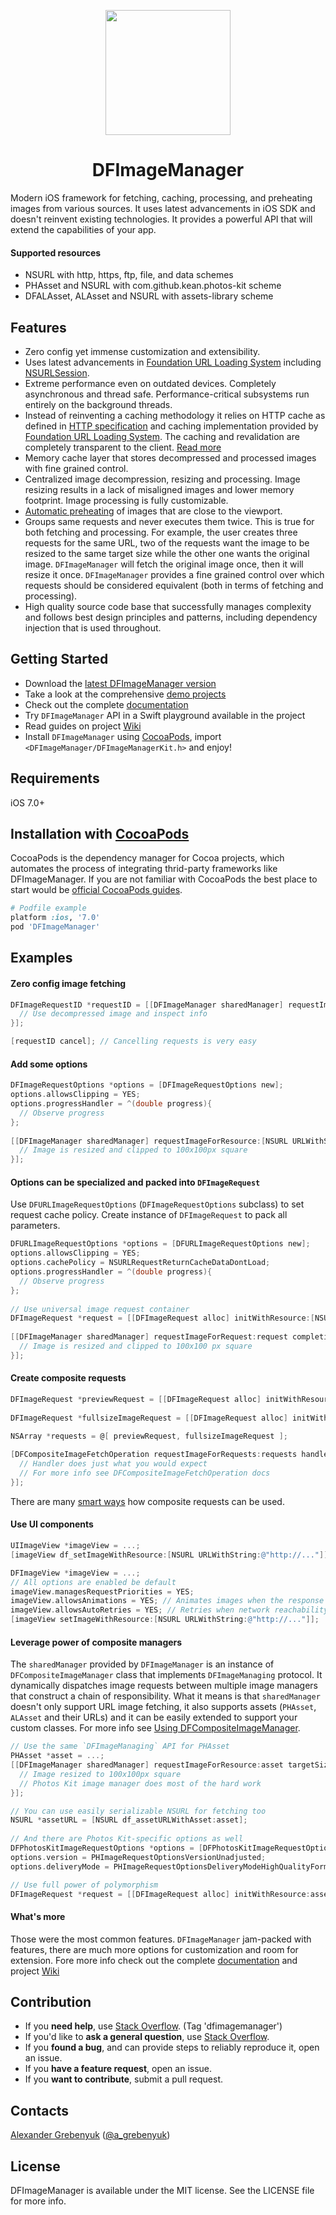 <p align="center"><img src="https://cloud.githubusercontent.com/assets/1567433/5850067/82dd907c-a192-11e4-9735-52401d761b29.png" height="200"/>

</p>
<h1 align="center">DFImageManager</h1>

Modern iOS framework for fetching, caching, processing, and preheating images from various sources. It uses latest advancements in iOS SDK and doesn't reinvent existing technologies. It provides a powerful API that will extend the capabilities of your app.

#### Supported resources
- NSURL with http, https, ftp, file, and data schemes
- PHAsset and NSURL with com.github.kean.photos-kit scheme
- DFALAsset, ALAsset and NSURL with assets-library scheme

## Features
- Zero config yet immense customization and extensibility.
- Uses latest advancements in [Foundation URL Loading System](https://developer.apple.com/library/mac/documentation/Cocoa/Conceptual/URLLoadingSystem/URLLoadingSystem.html) including [NSURLSession](https://developer.apple.com/library/ios/documentation/Foundation/Reference/NSURLSession_class/). 
- Extreme performance even on outdated devices. Completely asynchronous and thread safe. Performance-critical subsystems run entirely on the background threads.
- Instead of reinventing a caching methodology it relies on HTTP cache as defined in [HTTP specification](https://tools.ietf.org/html/rfc7234) and caching implementation provided by [Foundation URL Loading System](https://developer.apple.com/library/mac/documentation/Cocoa/Conceptual/URLLoadingSystem/URLLoadingSystem.html). The caching and revalidation are completely transparent to the client. [Read more](https://github.com/kean/DFImageManager/wiki/Image-Caching-Guide)
- Memory cache layer that stores decompressed and processed images with fine grained control.
- Centralized image decompression, resizing and processing. Image resizing results in a lack of misaligned images and lower memory footprint. Image processing is fully customizable.
- [Automatic preheating](https://github.com/kean/DFImageManager/wiki/Image-Preheating-Guide) of images that are close to the viewport.
- Groups same requests and never executes them twice. This is true for both fetching and processing. For example, the user creates three requests for the same URL, two of the requests want the image to be resized to the same target size while the other one wants the original image. `DFImageManager` will fetch the original image once, then it will resize it once. `DFImageManager` provides a fine grained control over which requests should be considered equivalent (both in terms of fetching and processing).
- High quality source code base that successfully manages complexity and follows best design principles and patterns, including dependency injection that is used throughout.

## Getting Started
- Download the [latest DFImageManager version](https://github.com/kean/DFImageManager/releases)
- Take a look at the comprehensive [demo projects](https://github.com/kean/DFImageManager/tree/master/DFImageManagerSample)
- Check out the complete [documentation](http://cocoadocs.org/docsets/DFImageManager)
- Try `DFImageManager` API in a Swift playground available in the project
- Read guides on project [Wiki](https://github.com/kean/DFImageManager/wiki)
- Install `DFImageManager` using [CocoaPods](http://cocoapods.org), import `<DFImageManager/DFImageManagerKit.h>` and enjoy!

## Requirements
iOS 7.0+

## Installation with [CocoaPods](http://cocoapods.org)

CocoaPods is the dependency manager for Cocoa projects, which automates the process of integrating thrid-party frameworks like DFImageManager. If you are not familiar with CocoaPods the best place to start would be [official CocoaPods guides](http://guides.cocoapods.org).
```ruby
# Podfile example
platform :ios, '7.0'
pod 'DFImageManager'
```

## Examples

#### Zero config image fetching

```objective-c
DFImageRequestID *requestID = [[DFImageManager sharedManager] requestImageForResource:[NSURL URLWithString:@"http://..."] completion:^(UIImage *image, NSDictionary *info) {
  // Use decompressed image and inspect info
}];

[requestID cancel]; // Cancelling requests is very easy
```

#### Add some options

```objective-c
DFImageRequestOptions *options = [DFImageRequestOptions new];
options.allowsClipping = YES;
options.progressHandler = ^(double progress){
  // Observe progress
};
    
[[DFImageManager sharedManager] requestImageForResource:[NSURL URLWithString:@"http://..."] targetSize:CGSizeMake(100.f, 100.f) contentMode:DFImageContentModeAspectFill options:options completion:^(UIImage *image, NSDictionary *info) {
  // Image is resized and clipped to 100x100px square
}];
```

#### Options can be specialized and packed into `DFImageRequest`

Use `DFURLImageRequestOptions` (`DFImageRequestOptions` subclass) to set request cache policy. Create instance of `DFImageRequest` to pack all parameters.
```objective-c
DFURLImageRequestOptions *options = [DFURLImageRequestOptions new];
options.allowsClipping = YES;
options.cachePolicy = NSURLRequestReturnCacheDataDontLoad;
options.progressHandler = ^(double progress){
  // Observe progress
};
    
// Use universal image request container
DFImageRequest *request = [[DFImageRequest alloc] initWithResource:[NSURL URLWithString:@"http://..."] targetSize:CGSizeMake(100.f, 100.f) contentMode:DFImageContentModeAspectFill options:options];
    
[[DFImageManager sharedManager] requestImageForRequest:request completion:^(UIImage *image, NSDictionary *info) {
  // Image is resized and clipped to 100x100 px square
}];
```

#### Create composite requests
```objective-c
DFImageRequest *previewRequest = [[DFImageRequest alloc] initWithResource:[NSURL URLWithString:@"http://preview"]];
    
DFImageRequest *fullsizeImageRequest = [[DFImageRequest alloc] initWithResource:[NSURL URLWithString:@"http://fullsize_image"]];
    
NSArray *requests = @[ previewRequest, fullsizeImageRequest ];

[DFCompositeImageFetchOperation requestImageForRequests:requests handler:^(UIImage *image, NSDictionary *info, DFImageRequest *request) {
  // Handler does just what you would expect
  // For more info see DFCompositeImageFetchOperation docs
}];
```
There are many [smart ways](https://github.com/kean/DFImageManager/wiki/Advanced-Image-Caching-Guide#custom-revalidation-using-dfcompositeimagefetchoperation) how composite requests can be used.

#### Use UI components
```objective-c
UIImageView *imageView = ...;
[imageView df_setImageWithResource:[NSURL URLWithString:@"http://..."]];
```

```objective-c
DFImageView *imageView = ...;
// All options are enabled be default
imageView.managesRequestPriorities = YES;
imageView.allowsAnimations = YES; // Animates images when the response isn't fast enough
imageView.allowsAutoRetries = YES; // Retries when network reachability changes
[imageView setImageWithResource:[NSURL URLWithString:@"http://..."]];
```

#### Leverage power of composite managers
The `sharedManager` provided by `DFImageManager` is an instance of `DFCompositeImageManager` class that implements `DFImageManaging` protocol. It dynamically dispatches image requests between multiple image managers that construct a chain of responsibility. What it means is that `sharedManager` doesn't only support URL image fetching, it also supports assets (`PHAsset`, `ALAsset` and their URLs) and it can be easily extended to support your custom classes. For more info see [Using DFCompositeImageManager](https://github.com/kean/DFImageManager/wiki/Extending-Image-Manager-Guide#using-dfcompositeimagemanager).
```objective-c
// Use the same `DFImageManaging` API for PHAsset
PHAsset *asset = ...;
[[DFImageManager sharedManager] requestImageForResource:asset targetSize:CGSizeMake(100.f, 100.f) contentMode:DFImageContentModeAspectFill options:nil completion:^(UIImage *image, NSDictionary *info) {
  // Image resized to 100x100px square
  // Photos Kit image manager does most of the hard work
}];
```

```objective-c
// You can use easily serializable NSURL for fetching too
NSURL *assetURL = [NSURL df_assetURLWithAsset:asset];
    
// And there are Photos Kit-specific options as well
DFPhotosKitImageRequestOptions *options = [DFPhotosKitImageRequestOptions new];
options.version = PHImageRequestOptionsVersionUnadjusted;
options.deliveryMode = PHImageRequestOptionsDeliveryModeHighQualityFormat;

// Use full power of polymorphism
DFImageRequest *request = [[DFImageRequest alloc] initWithResource:assetURL targetSize:DFImageMaximumSize contentMode:DFImageContentModeAspectFill options:options];
```

#### What's more

Those were the most common features. `DFImageManager` jam-packed with features, there are much more options for customization and room for extension. Fore more info check out the complete [documentation](http://cocoadocs.org/docsets/DFImageManager) and project [Wiki](https://github.com/kean/DFImageManager/wiki)

## Contribution

- If you **need help**, use [Stack Overflow](http://stackoverflow.com/questions/tagged/dfimagemanager). (Tag 'dfimagemanager')
- If you'd like to **ask a general question**, use [Stack Overflow](http://stackoverflow.com/questions/tagged/dfimagemanager).
- If you **found a bug**, and can provide steps to reliably reproduce it, open an issue.
- If you **have a feature request**, open an issue.
- If you **want to contribute**, submit a pull request.

## Contacts
[Alexander Grebenyuk](https://github.com/kean) ([@a_grebenyuk](https://twitter.com/a_grebenyuk))

## License
DFImageManager is available under the MIT license. See the LICENSE file for more info.
